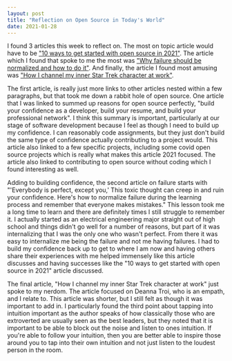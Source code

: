 ```yaml
---
layout: post
title: "Reflection on Open Source in Today's World"
date: 2021-01-28
---
```


I found 3 articles this week to reflect on.  The most on topic article would have to be ["10 ways to get started with open source in 2021"](https://opensource.com/article/21/1/getting-started-open-source).  The article which I found that spoke to me the most was ["Why failure should be normalized and how to do it"](https://opensource.com/article/20/11/normalize-failure).  And finally, the article I found most amusing was ["How I channel my inner Star Trek character at work"](https://opensource.com/article/20/11/inner-star-trek).  

The first article, is really just more links to other articles nested within a few paragraphs, but that took me down a rabbit hole of open source.  One article that I was linked to summed up reasons for open source perfectly, "build your confidence as a developer, build your resume, and build your professional network".  I think this summary is important, particularly at our stage of software development because I feel as though I need to build up my confidence.  I can reasonably code assignments, but they just don't build the same type of confidence actually contributing to a project would.  This article also linked to a few specific projects, including some covid open source projects which is really what makes this article 2021 focused.  The article also linked to contributing to open source without coding which I found interesting as well.  

Adding to building confidence, the second article on failure starts with "'Everybody is perfect, except you,'  This toxic thought can creep in and ruin your confidence.  Here's how to normalize failure during the learning process and remember that everyone makes mistakes."  This lesson took me a long time to learn and there are definitely times I still struggle to remember it.  I actually started as an electrical engineering major straight out of high school and things didn't go well for a number of reasons, but part of it was internalizing that I was the only one who wasn't perfect.  From there it was easy to internalize me being the failure and not me having failures.  I had to build my confidence back up to get to where I am now and having others share their experiences with me helped immensely like this article discusses and having successes like the "10 ways to get started with open source in 2021" article discussed.  

The final article, "How I channel my inner Star Trek character at work" just spoke to my nerdom.  The article focused on Deanna Troi, who is an empath, and I relate to.  This article was shorter, but I still felt as though it was important to add in.  I particularly found the third point about tapping into intuition important as the author speaks of how classically those who are extroverted are usually seen as the best leaders, but they noted that it is important to be able to block out the noise and listen to ones intuition.  If you're able to follow your intuition, then you are better able to inspire those around you to tap into their own intuition and not just listen to the loudest person in the room.  
